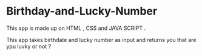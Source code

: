 ﻿# Birthday-and-Lucky-Number
This app is made up on HTML , CSS and JAVA SCRIPT .

This app takes birthdate and lucky number as input and returns you that are ypu luvky or not ? 
